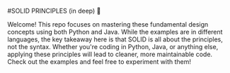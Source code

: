 #SOLID PRINCIPLES (in deep) 🚀


Welcome!
This repo focuses on mastering these fundamental design concepts using both Python and Java. 
While the examples are in different languages, 
the key takeaway here is that SOLID is all about the principles, not the syntax. 
Whether you're coding in Python, Java, or anything else, applying these principles will lead to cleaner, more maintainable code. 
Check out the examples and feel free to experiment with them!
